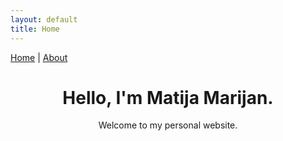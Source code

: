 ```yaml
---
layout: default
title: Home
---
```


<nav>
  <a href="/">Home</a> | <a href="/about.html">About</a>
</nav>

<div style="text-align: center;">
    <h1> Hello, I'm Matija Marijan.</h1>
    <p>Welcome to my personal website.</p>
</div>
